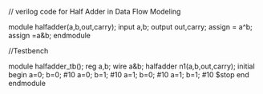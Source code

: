 // verilog code for Half Adder in Data Flow Modeling

module halfadder(a,b,out,carry);
input a,b;
output out,carry;
assign = a^b;
assign =a&b;
endmodule

//Testbench


module halfadder_tb();
reg a,b;
wire a&b;
halfadder n1(a,b,out,carry);
initial begin
a=0; b=0;
#10 a=0; b=1;
#10 a=1; b=0;
#10 a=1; b=1;
#10 $stop
end
endmodule
